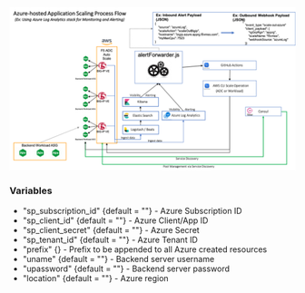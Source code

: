 <img src="../images/azurelaw.png" alt="Italian Trulli">

### Variables 
* "sp_subscription_id" {default = ""}    -  Azure Subscription ID
* "sp_client_id" {default = ""}          -  Azure Client/App ID
* "sp_client_secret" {default = ""}      -  Azure Secret
* "sp_tenant_id" {default = ""}          -  Azure Tenant ID
* "prefix" {}                            -  Prefix to be appended to all Azure created resources
* "uname" {default = ""}        -  Backend server username
* "upassword" {default = ""}   -  Backend server password
* "location" {default = ""}        -  Azure region

